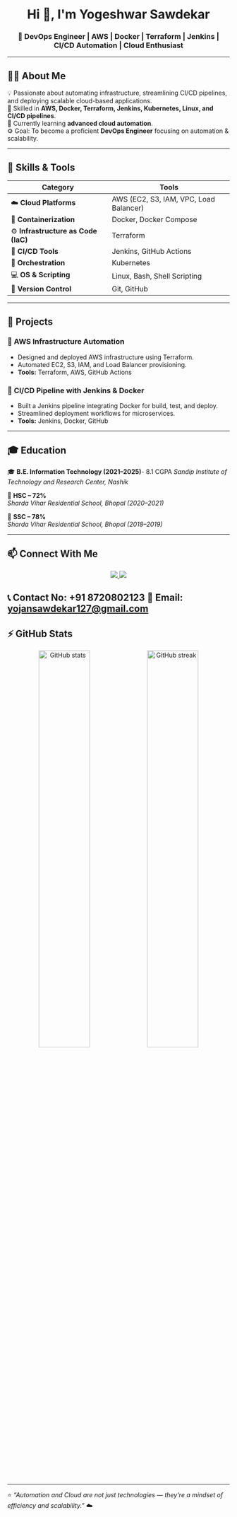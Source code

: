 <h1 align="center">Hi 👋, I'm Yogeshwar Sawdekar</h1>
<h3 align="center">🚀 DevOps Engineer | AWS | Docker | Terraform | Jenkins | CI/CD Automation | Cloud Enthusiast</h3>

---

## 🧑‍💻 About Me
💡 Passionate about automating infrastructure, streamlining CI/CD pipelines, and deploying scalable cloud-based applications.  
🔧 Skilled in **AWS, Docker, Terraform, Jenkins, Kubernetes, Linux, and CI/CD pipelines**.  
🌱 Currently learning **advanced cloud automation**.  
⚙️ Goal: To become a proficient **DevOps Engineer** focusing on automation & scalability.  

---

## 🧰 Skills & Tools

| Category | Tools |
|-----------|-------|
| ☁️ **Cloud Platforms** | AWS (EC2, S3, IAM, VPC, Load Balancer) |
| 🐳 **Containerization** | Docker, Docker Compose |
| ⚙️ **Infrastructure as Code (IaC)** | Terraform |
| 🔁 **CI/CD Tools** | Jenkins, GitHub Actions |
| 🧩 **Orchestration** | Kubernetes |
| 💻 **OS & Scripting** | Linux, Bash, Shell Scripting |
| 🧰 **Version Control** | Git, GitHub |

---

## 🚀 Projects

### 🧱 **AWS Infrastructure Automation**
- Designed and deployed AWS infrastructure using Terraform.  
- Automated EC2, S3, IAM, and Load Balancer provisioning.  
- **Tools:** Terraform, AWS, GitHub Actions  

### 🐳 **CI/CD Pipeline with Jenkins & Docker**
- Built a Jenkins pipeline integrating Docker for build, test, and deploy.  
- Streamlined deployment workflows for microservices.  
- **Tools:** Jenkins, Docker, GitHub  

---

## 🎓 Education

🎓 **B.E. Information Technology (2021–2025)**- 8.1 CGPA
*Sandip Institute of Technology and Research Center, Nashik*  

📖 **HSC – 72%**  
*Sharda Vihar Residential School, Bhopal (2020–2021)*  

📘 **SSC – 78%**  
*Sharda Vihar Residential School, Bhopal (2018–2019)*  

---

## 📫 Connect With Me

<p align="center">
  <a href="https://github.com/yojan1226" target="_blank">
    <img src="https://img.shields.io/badge/GitHub-100000?style=for-the-badge&logo=github&logoColor=white"/>
  </a>
  <a href="https://www.linkedin.com/in/yogeshwar-sawdekar-848929251?utm_source=share&utm_campaign=share_via&utm_content=profile&utm_medium=ios_app" target="_blank">
    <img src="https://img.shields.io/badge/LinkedIn-0077B5?style=for-the-badge&logo=linkedin&logoColor=white"/>
  </a>
</p>

📞 **Contact No:** +91 8720802123
📧 **Email:** [yojansawdekar127@gmail.com](mailto:yojansawdekar127@gmail.com)
---

## ⚡ GitHub Stats

<p align="center">
  <img src="https://github-readme-stats.vercel.app/api?username=yojan1226&show_icons=true&theme=tokyonight" alt="GitHub stats" width="48%"/>
  <img src="https://github-readme-streak-stats.herokuapp.com/?user=yojan1226&theme=tokyonight" alt="GitHub streak" width="48%"/>
</p>

---

⭐️ *“Automation and Cloud are not just technologies — they’re a mindset of efficiency and scalability.”* ☁️
